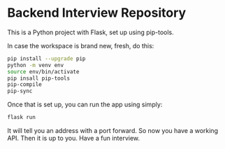 # Backend Interview Repository

This is a Python project with Flask, set up using pip-tools.

In case the workspace is brand new, fresh, do this:

```bash
pip install --upgrade pip
python -m venv env
source env/bin/activate
pip insall pip-tools
pip-compile
pip-sync
```

Once that is set up, you can run the app using simply:

```bash
flask run
```

It will tell you an address with a port forward. So now you have a working API. Then it is up to you. Have a fun interview.